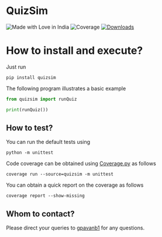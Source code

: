# QuizSim

![Made with Love in India](https://madewithlove.org.in/badge.svg) 
![Coverage](https://img.shields.io/badge/coverage-100%25-brightgreen.svg)
[![Downloads](https://pepy.tech/badge/quizsim)](https://pepy.tech/project/quizsim)

# How to install and execute?

Just run 
```
pip install quizsim
```

The following program illustrates a basic example
```python
from quizsim import runQuiz

print(runQuiz())
```

## How to test?

You can run the default tests using

```
python -m unittest
```

Code coverage can be obtained using [Coverage.py](https://coverage.readthedocs.io/en/coverage-5.3/) as follows

```
coverage run --source=quizsim -m unittest
```

You can obtain a quick report on the coverage as follows
```
coverage report --show-missing
```

## Whom to contact?

Please direct your queries to [gpavanb1](http://github.com/gpavanb1)
for any questions.
